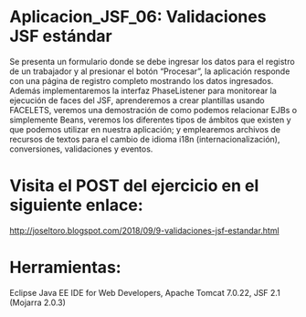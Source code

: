 # Aplicacion_JSF_06: Validaciones JSF estándar
Se presenta un formulario donde se debe ingresar los datos para el registro de un trabajador y al presionar el botón “Procesar”, la aplicación responde con una página de registro completo mostrando los datos ingresados. Además implementaremos la interfaz PhaseListener para monitorear la ejecución de faces del JSF, aprenderemos a crear plantillas usando FACELETS, veremos una demostración de como podemos relacionar EJBs o simplemente Beans, veremos los diferentes tipos de ámbitos que existen y que podemos utilizar en nuestra aplicación; y emplearemos archivos de recursos de textos para el cambio de idioma i18n (internacionalización), conversiones, validaciones y eventos.

# Visita el POST del ejercicio en el siguiente enlace:
http://joseltoro.blogspot.com/2018/09/9-validaciones-jsf-estandar.html

# Herramientas:
Eclipse Java EE IDE for Web Developers, Apache Tomcat 7.0.22, JSF 2.1 (Mojarra 2.0.3)
